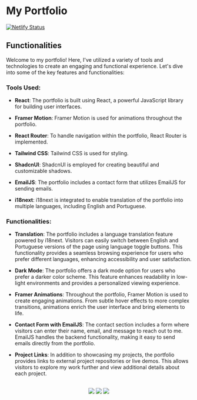 # My Portfolio

[![Netlify Status](https://api.netlify.com/api/v1/badges/e8c2dbf0-e9d2-4fa5-8755-7aad209ad2b1/deploy-status)](https://app.netlify.com/sites/lucascunegundesportfolio/deploys)

## Functionalities

Welcome to my portfolio! Here, I've utilized a variety of tools and technologies to create an engaging and functional experience. Let's dive into some of the key features and functionalities:

### Tools Used:

- **React**: The portfolio is built using React, a powerful JavaScript library for building user interfaces.
  
- **Framer Motion**: Framer Motion is used for animations throughout the portfolio.
  
- **React Router**: To handle navigation within the portfolio, React Router is implemented.
  
- **Tailwind CSS**: Tailwind CSS is used for styling.
  
- **ShadcnUI**: ShadcnUI is employed for creating beautiful and customizable shadows.
  
- **EmailJS**: The portfolio includes a contact form that utilizes EmailJS for sending emails.

- **i18next**: i18next is integrated to enable translation of the portfolio into multiple languages, including English and Portuguese.

### Functionalities:

- **Translation**: The portfolio includes a language translation feature powered by i18next. Visitors can easily switch between English and Portuguese versions of the page using language toggle buttons. This functionality provides a seamless browsing experience for users who prefer different languages, enhancing accessibility and user satisfaction.
  
- **Dark Mode**: The portfolio offers a dark mode option for users who prefer a darker color scheme. This feature enhances readability in low-light environments and provides a personalized viewing experience.
  
- **Framer Animations**: Throughout the portfolio, Framer Motion is used to create engaging animations. From subtle hover effects to more complex transitions, animations enrich the user interface and bring elements to life.
  
- **Contact Form with EmailJS**: The contact section includes a form where visitors can enter their name, email, and message to reach out to me. EmailJS handles the backend functionality, making it easy to send emails directly from the portfolio.
  
- **Project Links**: In addition to showcasing my projects, the portfolio provides links to external project repositories or live demos. This allows visitors to explore my work further and view additional details about each project.

<br />
<div align="center">
  <img src="https://img.shields.io/badge/TypeScript-007ACC?style=for-the-badge&logo=typescript&logoColor=white" />
  <img src="https://img.shields.io/badge/React-61DAFB?style=for-the-badge&logo=react&logoColor=black" />
  <img src="https://img.shields.io/badge/-Tailwind_CSS-38B2AC?style=for-the-badge&logo=tailwind-css&logoColor=white" />
</div>
